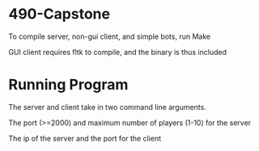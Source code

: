 # 490-Capstone

To compile server, non-gui client, and simple bots, run Make

GUI client requires fltk to compile, and the binary is thus included

# Running Program

The server and client take in two command line arguments.

The port (>=2000) and maximum number of players (1-10) for the server

The ip of the server and the port for the client
